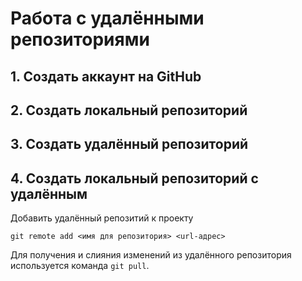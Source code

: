 # Работа с удалёнными репозиториями

## 1. Cоздать аккаунт на GitHub
## 2. Cоздать локальный репозиторий
## 3. Создать удалённый репозиторий
## 4. Cоздать локальный репозиторий с удалённым

Добавить удалённый репозитий к проекту
```
git remote add <имя для репозитория> <url-адрес>
```
Для получения и слияния изменений из удалённого репозитория используется команда `git pull`.
